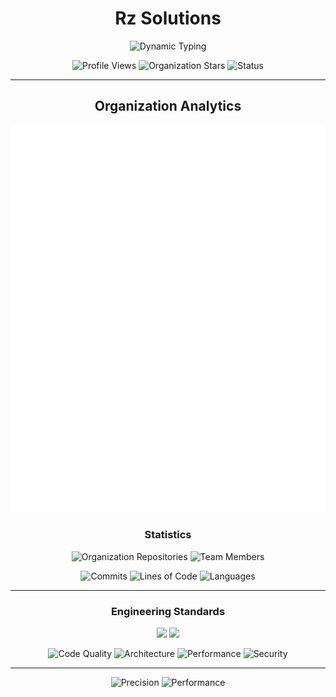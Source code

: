 <div align="center">

# Rz Solutions

<img src="https://readme-typing-svg.demolab.com?font=Fira+Code&weight=600&size=28&duration=3000&pause=1000&color=00D9FF&center=true&vCenter=true&width=800&height=100&lines=Systems+Architecture;Performance+Engineering;Low-Level+Development;Complex+Problem+Solving" alt="Dynamic Typing" />

</div>

<div align="center">

![Profile Views](https://komarev.com/ghpvc/?username=Rz-Solutions&color=00d9ff&style=for-the-badge&label=Views)
![Organization Stars](https://img.shields.io/github/stars/Rz-Solutions?style=for-the-badge&logo=github&color=gold&label=Stars)
![Status](https://img.shields.io/badge/Status-Active-success?style=for-the-badge)

</div>

---

<div align="center">

## Organization Analytics

![Metrics](https://raw.githubusercontent.com/Rz-Solutions/.github/main/metrics.svg)

</div>

<div align="center">

### Statistics

![Organization Repositories](https://img.shields.io/badge/dynamic/json?color=0891b2&label=Repositories&query=$.public_repos&url=https://api.github.com/orgs/Rz-Solutions&style=for-the-badge&logo=github&logoColor=white)
![Team Members](https://img.shields.io/badge/dynamic/json?color=7c3aed&label=Members&query=$.public_members&url=https://api.github.com/orgs/Rz-Solutions&style=for-the-badge&logo=people&logoColor=white)

![Commits](https://img.shields.io/badge/Commits-10K+-brightgreen?style=for-the-badge&logo=git&logoColor=white)
![Lines of Code](https://img.shields.io/badge/Lines-500K+-blue?style=for-the-badge&logo=code&logoColor=white)
![Languages](https://img.shields.io/badge/Languages-15+-red?style=for-the-badge&logoColor=white)

</div>


---

<div align="center">

### Engineering Standards

<img src="https://github-readme-streak-stats.herokuapp.com?user=neXuz-dev&theme=dark&hide_border=true&background=0D1117&stroke=0891b2&ring=00d9ff&fire=00d9ff&currStreakNum=00d9ff&sideNums=00d9ff&currStreakLabel=0891b2&sideLabels=0891b2&dates=7c3aed" width="49%"/>
<img src="https://github-readme-streak-stats.herokuapp.com?user=Rz-Software&theme=dark&hide_border=true&background=0D1117&stroke=0891b2&ring=00d9ff&fire=00d9ff&currStreakNum=00d9ff&sideNums=00d9ff&currStreakLabel=0891b2&sideLabels=0891b2&dates=7c3aed" width="49%"/>

![Code Quality](https://img.shields.io/badge/Code_Quality-Production_Grade-brightgreen?style=for-the-badge&logoColor=white)
![Architecture](https://img.shields.io/badge/Architecture-Scalable-blue?style=for-the-badge&logoColor=white)
![Performance](https://img.shields.io/badge/Performance-Optimized-red?style=for-the-badge&logoColor=white)
![Security](https://img.shields.io/badge/Security-Hardened-yellow?style=for-the-badge&logoColor=black)

</div>


---

<div align="center">

![Precision](https://img.shields.io/badge/Made_with-Precision-black?style=flat-square)
![Performance](https://img.shields.io/badge/Performance-First-red?style=flat-square)

</div>
